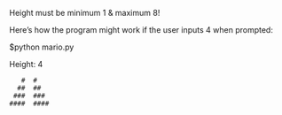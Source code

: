 Height must be minimum 1 & maximum 8!


Here’s how the program might work if the user inputs 4 when prompted:

$python mario.py

Height: 4

       #  #
      ##  ##
     ###  ###
    ####  ####
